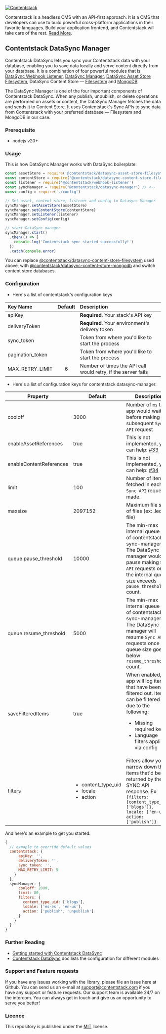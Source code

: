 [![Contentstack](https://www.contentstack.com/docs/static/images/contentstack.png)](https://www.contentstack.com/)

Contentstack is a headless CMS with an API-first approach. It is a CMS that developers can use to build powerful cross-platform applications in their favorite languages. Build your application frontend, and Contentstack will take care of the rest. [Read More](https://www.contentstack.com/).

## Contentstack DataSync Manager

Contentstack DataSync lets you sync your Contentstack data with your database, enabling you to save data locally and serve content directly from your database. It is a combination of four powerful modules that is [DataSync Webhook Listener](https://github.com/contentstack/webhook-listener), [DataSync Manager](https://github.com/contentstack/datasync-manager), [DataSync Asset Store Filesystem](https://github.com/contentstack/datasync-asset-store-filesystem), DataSync Content Store — [Filesystem](https://github.com/contentstack/datasync-content-store-filesystem) and [MongoDB](https://github.com/contentstack/datasync-content-store-filesystem).

The DataSync Manager is one of the four important components of Contentstack DataSync. When any publish, unpublish, or delete operations are performed on assets or content, the DataSync Manager fetches the data and sends it to Content Store. It uses Contentstack's Sync APIs to sync data from Contentstack with your preferred database — Filesystem and MongoDB in our case.

### Prerequisite
- nodejs v20+

### Usage

This is how DataSync Manager works with DataSync boilerplate:

```js
const assetStore = require('@contentstack/datasync-asset-store-filesystem')
const contentStore = require('@contentstack/datasync-content-store-filesystem')
const listener = require('@contentstack/webhook-listener')
const syncManager = require('@contentstack/datasync-manager') // <--
const config = require('./config')

// Set asset, content store, listener and config to Datasync Manager
syncManager.setAssetStore(assetStore)
syncManager.setContentStore(contentStore)
syncManager.setListener(listener)
syncManager.setConfig(config)

// start DataSync manager
syncManager.start()
  .then(() => {
    console.log('Contentstack sync started successfully!')
  })
  .catch(console.error)
```
You can replace [@contentstack/datasync-content-store-filesystem](https://www.npmjs.com/package/@contentstack/datasync-content-store-filesystem) used above, with [@contentstack/datasync-content-store-mongodb](https://www.npmjs.com/package/@contentstack/datasync-content-store-mongodb) and switch content store databases.

### Configuration

- Here's a list of contentstack's configuration keys

| Key Name | Default | Description |
| :--- |:---:| :---|
| apiKey | | **Required**. Your stack's API key |
| deliveryToken | | **Required**. Your environment's delivery token |
| sync_token | | Token from where you'd like to start the process |
| pagination_token | | Token from where you'd like to start the process |
| MAX_RETRY_LIMIT | 6 | Number of times the API call would retry, if the server fails |

- Here's a list of configuration keys for contentstack datasync-manager:

<table>
  <thead>
    <tr>
      <th>Property</th>
      <th>Default</th>
      <th>Description</th>
    </tr>
  </thead>
  <tbody>
    <tr>
      <td>cooloff</td>
      <td>3000</td>
      <td>Number of <code>ms</code> the app would wait before making a subsequent <code>Sync API</code> request</td>
    </tr>
    <tr>
      <td>enableAssetReferences</td>
      <td>true</td>
      <td>This is not implemented, you can help: <a href="https://github.com/contentstack/datasync-manager/issues/33" target="_blank">#33</a></td>
    </tr>
    <tr>
      <td>enableContentReferences</td>
      <td>true</td>
      <td>This is not implemented, you can help: <a href="https://github.com/contentstack/datasync-manager/issues/34" target="_blank">#34</a></td>
    </tr>
    <tr>
      <td>limit</td>
      <td>100</td>
      <td>Number of items fetched in each <code>Sync API</code> request made.</td>
    </tr>
    <tr>
      <td>maxsize</td>
      <td>2097152</td>
      <td>Maximum file size of files (ex: .ledger file)</td>
    </tr>
    <tr>
      <td>queue.pause_threshold</td>
      <td>
        10000
      </td>
      <td>The min-max internal queue size of contentstack-sync-manager. The DataSync manager would pause making <code>Sync API</code> requests once the internal queue size exceeds <code>pause_threshold</code> count.</td>
    </tr>
    <tr>
      <td>queue.resume_threshold</td>
      <td>
        5000
      </td>
      <td>The min-max internal queue size of contentstack-sync-manager. The DataSync manager will resume <code>Sync API</code> requests once the queue size goes below <code>resume_threshold</code> count.</td>
    </tr>
    <tr>
      <td>saveFilteredItems</td>
      <td>
        true
      </td>
      <td>
        When enabled, the app will log items that have been filtered out. Items can be filtered out due to the following:
        <ul>
          <li>Missing required keys</li>
          <li>Language filters applied via config</li>
        </ul>
      </td>
    </tr>
    <tr>
      <td>filters</td>
      <td>
        <ul>
          <li>content_type_uid</li>
          <li>locale</li>
          <li>action</li>
        </ul>
      </td>
      <td>
        Filters allow you to narrow down the items that'd be returned by the SYNC API response.
        Ex:
        <code>{filters: {content_type_uid: ['blogs']}, locale: ['en-us'], action: ['publish']}</code>
      </td>
    </tr>
  </tbody>
</table>

And here's an example to get you started:
```js
{
  // exmaple to override default values
  contentstack: {
      apiKey: '',
      deliveryToken: '',
      sync_token: '',
      MAX_RETRY_LIMIT: 5
    }
  },
  syncManager: {
      cooloff: 2000,
      limit: 80,
      filters: {
        content_type_uid: ['blogs'],
        locale: ['es-es', 'en-us'],
        action: ['publish', 'unpublish']
      }
    }
  }
}
```

### Further Reading

- [Getting started with Contentstack DataSync](https://www.contentstack.com/docs/guide/synchronization/contentstack-datasync)
- [Contentstack DataSync](https://www.contentstack.com/docs/guide/synchronization/contentstack-datasync/configuration-files-for-contentstack-datasync) doc lists the configuration for different modules


### Support and Feature requests

If you have any issues working with the library, please file an issue here at Github.
You can send us an e-mail at support@contentstack.com if you have any support or feature requests. Our support team is available 24/7 on the intercom. You can always get in touch and give us an opportunity to serve you better!


### Licence

This repository is published under the [MIT](LICENSE) license.
